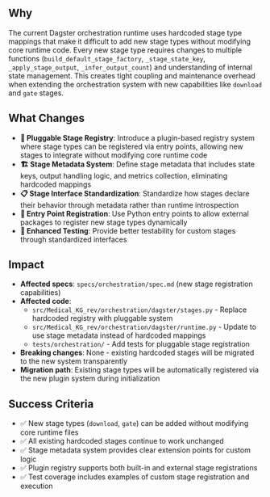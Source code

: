 ## Why

The current Dagster orchestration runtime uses hardcoded stage type mappings that make it difficult to add new stage types without modifying core runtime code. Every new stage type requires changes to multiple functions (`build_default_stage_factory`, `_stage_state_key`, `_apply_stage_output`, `_infer_output_count`) and understanding of internal state management. This creates tight coupling and maintenance overhead when extending the orchestration system with new capabilities like `download` and `gate` stages.

## What Changes

- **🔧 Pluggable Stage Registry**: Introduce a plugin-based registry system where stage types can be registered via entry points, allowing new stages to integrate without modifying core runtime code
- **🏗️ Stage Metadata System**: Define stage metadata that includes state keys, output handling logic, and metrics collection, eliminating hardcoded mappings
- **📋 Stage Interface Standardization**: Standardize how stages declare their behavior through metadata rather than runtime introspection
- **🔌 Entry Point Registration**: Use Python entry points to allow external packages to register new stage types dynamically
- **🧪 Enhanced Testing**: Provide better testability for custom stages through standardized interfaces

## Impact

- **Affected specs**: `specs/orchestration/spec.md` (new stage registration capabilities)
- **Affected code**:
  - `src/Medical_KG_rev/orchestration/dagster/stages.py` - Replace hardcoded registry with pluggable system
  - `src/Medical_KG_rev/orchestration/dagster/runtime.py` - Update to use stage metadata instead of hardcoded mappings
  - `tests/orchestration/` - Add tests for pluggable stage registration
- **Breaking changes**: None - existing hardcoded stages will be migrated to the new system transparently
- **Migration path**: Existing stage types will be automatically registered via the new plugin system during initialization

## Success Criteria

- ✅ New stage types (`download`, `gate`) can be added without modifying core runtime files
- ✅ All existing hardcoded stages continue to work unchanged
- ✅ Stage metadata system provides clear extension points for custom logic
- ✅ Plugin registry supports both built-in and external stage registrations
- ✅ Test coverage includes examples of custom stage registration and execution
